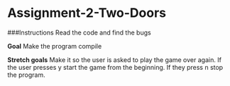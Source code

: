 # Assignment-2-Two-Doors

###Instructions
Read the code and find the bugs

**Goal**
Make the program compile

**Stretch goals**
Make it so the user is asked to play the game over again. If the user presses y start the game from the beginning. If they press n stop the program.
